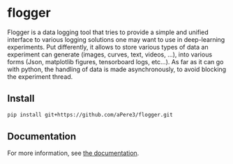 # flogger

Flogger is a data logging tool that tries to provide a simple and unified interface to various logging solutions one may
want to use in deep-learning experiments. Put differently, it allows to store various types of data an experiment can
generate (images, curves, text, videos, ...), into various forms (Json, matplotlib figures, tensorboard logs, etc...).
As far as it can go with python, the handling of data is made asynchronously, to avoid blocking the experiment thread.

## Install

```bash
pip install git+https://github.com/aPere3/flogger.git
```

## Documentation

For more information, see [the documentation](https://apere3.github.io/flogger).
